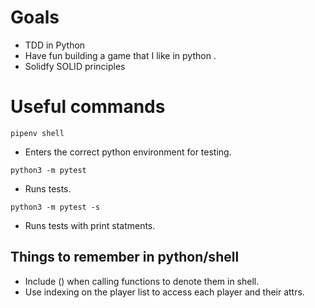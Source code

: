 # Goals
- TDD in Python
- Have fun building a game that I like in python .
- Solidfy SOLID principles

# Useful commands

```
pipenv shell
```
- Enters the correct python environment for testing.

```
python3 -m pytest 
```
- Runs tests.

```
python3 -m pytest -s 
```
- Runs tests with print statments.

## Things to remember in python/shell

- Include () when calling functions to denote them in shell.
- Use indexing on the player list to access each player and their attrs.
